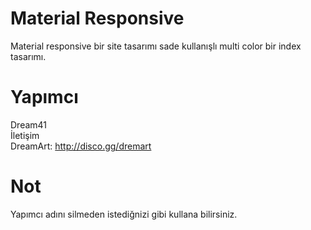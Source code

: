 # Material Responsive

Material responsive bir site tasarımı sade kullanışlı multi color bir index tasarımı.

# Yapımcı
Dream41 <br>
İletişim <br>
DreamArt: http://disco.gg/dremart

# Not

Yapımcı adını silmeden istediğnizi gibi kullana bilirsiniz.
